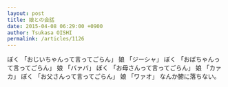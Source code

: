 ```yaml
---
layout: post
title: 娘との会話
date: 2015-04-08 06:29:00 +0900
author: Tsukasa OISHI
permalink: /articles/1126
---
```


ぼく 「おじいちゃんって言ってごらん」
娘 「ジーシャ」
ぼく 「おばちゃんって言ってごらん」
娘 「バァバ」
ぼく 「お母さんって言ってごらん」
娘 「カァカ」
ぼく 「お父さんって言ってごらん」
娘 「ワァオ」
なんか腑に落ちない。
